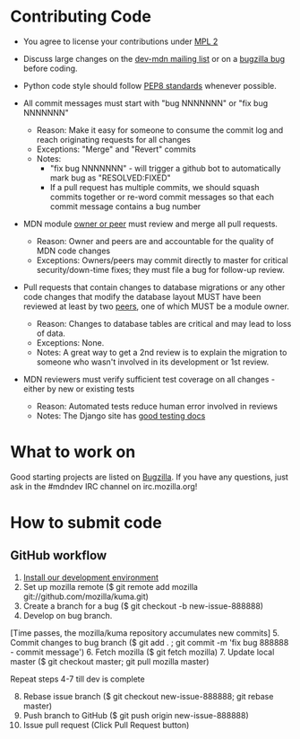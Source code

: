 Contributing Code
=================

  * You agree to license your contributions under [MPL 2][MPL2]
  * Discuss large changes on the [dev-mdn mailing list][dev-mdn]
    or on a [bugzilla bug][mdn-backlog] before coding.
  * Python code style should follow [PEP8 standards][pep8] whenever possible.
  * All commit messages must start with "bug NNNNNNN" or "fix bug NNNNNNN"
    * Reason: Make it easy for someone to consume the commit log and reach originating requests for all changes
    * Exceptions: "Merge" and "Revert" commits
    * Notes:
      * "fix bug NNNNNNN" - will trigger a github bot to automatically mark bug as "RESOLVED:FIXED"
      * If a pull request has multiple commits, we should squash commits together or re-word commit messages so that each commit message contains a bug number

  * MDN module [owner or peer][peers] must review and merge all pull requests.
    * Reason: Owner and peers are and accountable for the quality of MDN code changes
    * Exceptions: Owners/peers may commit directly to master for critical security/down-time fixes; they must file a bug for follow-up review.

  * Pull requests that contain changes to database migrations or any other code changes
    that modify the database layout MUST have been reviewed at least by two
    [peers][peers], one of which MUST be a module owner.
    * Reason: Changes to database tables are critical and may lead to loss of data.
    * Exceptions: None.
    * Notes: A great way to get a 2nd review is to explain the migration to someone who wasn't involved in its development or 1st review.

  * MDN reviewers must verify sufficient test coverage on all changes - either by new or existing tests
    * Reason: Automated tests reduce human error involved in reviews
    * Notes: The Django site has [good testing docs][django-testing]

[MPL2]: http://www.mozilla.org/MPL/2.0/
[dev-mdn]: https://lists.mozilla.org/listinfo/dev-mdn
[mdn-backlog]: http://mzl.la/mdn_backlog
[pep8]: http://www.python.org/dev/peps/pep-0008/
[django-testing]: https://docs.djangoproject.com/en/dev/topics/testing/
[peers]: https://wiki.mozilla.org/Modules/All#MDN

What to work on
===============

Good starting projects are listed on [Bugzilla][bugzilla]. If you have any questions, just ask in the #mdndev IRC channel on irc.mozilla.org!

[bugzilla]: https://bugzilla.mozilla.org/buglist.cgi?bug_status=UNCONFIRMED&bug_status=NEW&bug_status=ASSIGNED&bug_status=REOPENED&columnlist=short_desc%2Ccomponent%2Cchangeddate&list_id=9799718&product=Mozilla%20Developer%20Network&query_format=advanced&status_whiteboard=[good%20first%20bug]&status_whiteboard_type=allwordssubstr&query_based_on=

How to submit code
==================

GitHub workflow
---------------

   1. [Install our development environment](http://kuma.readthedocs.org/en/latest/installation-vagrant.html)
   2. Set up mozilla remote ($ git remote add mozilla git://github.com/mozilla/kuma.git)
   3. Create a branch for a bug ($ git checkout -b new-issue-888888)
   4. Develop on bug branch.

   [Time passes, the mozilla/kuma repository accumulates new commits]
   5. Commit changes to bug branch ($ git add . ; git commit -m 'fix bug 888888 - commit message')
   6. Fetch mozilla ($ git fetch mozilla)
   7. Update local master ($ git checkout master; git pull mozilla master)

   Repeat steps 4-7 till dev is complete

   8. Rebase issue branch ($ git checkout new-issue-888888; git rebase master)
   9. Push branch to GitHub ($ git push origin new-issue-888888)
   10. Issue pull request (Click Pull Request button)
